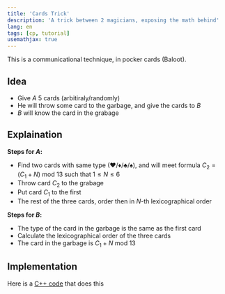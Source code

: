 ```yaml
---
title: 'Cards Trick'
description: 'A trick between 2 magicians, exposing the math behind'
lang: en
tags: [cp, tutorial]
usemathjax: true
---
```

This is a communicational technique, in pocker cards (Baloot).

## Idea
- Give $A$ 5 cards (arbitiraly/randomly)
- He will throw some card to the garbage, and give the cards to $B$
- $B$ will know the card in the grabage

## Explaination
**Steps for $A$:**
- Find two cards with same type (♥/♦/♣/♠), and will meet formula $C_2 = (C_1 + N) \text{ mod } 13$ such that $1 \leq N \leq 6$
- Throw card $C_2$ to the grabage
- Put card $C_1$ to the first
- The rest of the three cards, order then in $N$-th lexicographical order

**Steps for $B$:**
- The type of the card in the garbage is the same as the first card
- Calculate the lexicographical order of the three cards
- The card in the garbage is $C_1 + N \text{ mod } 13$

## Implementation
Here is a [C++ code](/scripts/cards_trick.cpp) that does this